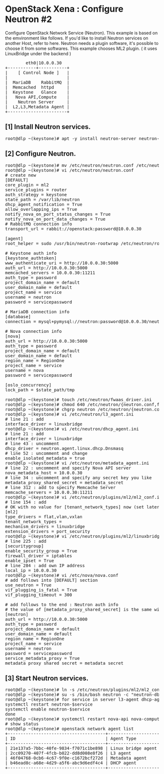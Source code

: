 # OpenStack Xena : Configure Neutron #2

Configure OpenStack Network Service (Neutron).
This example is based on the emvironment like follows.
If you'd like to install Neutron services on another Host, refer to here.
Neutron needs a plugin software, it's possible to choose it from some softwares.
This example chooses ML2 plugin. ( it uses LinuxBridge under the backend )
<pre>
        eth0|10.0.0.30 
+-----------+-----------+
|    [ Control Node ]   |
|                       |
|  MariaDB    RabbitMQ  |
|  Memcached  httpd     |
|  Keystone   Glance    |
|   Nova API,Compute    |
|    Neutron Server     |
|  L2,L3,Metadata Agent |
+-----------------------+</pre>

## [1]	Install Neutron services.
<pre>root@dlp ~(keystone)# apt -y install neutron-server neutron-plugin-ml2 neutron-linuxbridge-agent neutron-l3-agent neutron-dhcp-agent neutron-metadata-agent python3-neutronclient</pre>

## [2]	Configure Neutron.
<pre>
root@dlp ~(keystone)# mv /etc/neutron/neutron.conf /etc/neutron/neutron.conf.org
root@dlp ~(keystone)# vi /etc/neutron/neutron.conf
# create new
[DEFAULT]
core_plugin = ml2
service_plugins = router
auth_strategy = keystone
state_path = /var/lib/neutron
dhcp_agent_notification = True
allow_overlapping_ips = True
notify_nova_on_port_status_changes = True
notify_nova_on_port_data_changes = True
# RabbitMQ connection info
transport_url = rabbit://openstack:password@10.0.0.30

[agent]
root_helper = sudo /usr/bin/neutron-rootwrap /etc/neutron/rootwrap.conf

# Keystone auth info
[keystone_authtoken]
www_authenticate_uri = http://10.0.0.30:5000
auth_url = http://10.0.0.30:5000
memcached_servers = 10.0.0.30:11211
auth_type = password
project_domain_name = default
user_domain_name = default
project_name = service
username = neutron
password = servicepassword

# MariaDB connection info
[database]
connection = mysql+pymysql://neutron:password@10.0.0.30/neutron_ml2

# Nova connection info
[nova]
auth_url = http://10.0.0.30:5000
auth_type = password
project_domain_name = default
user_domain_name = default
region_name = RegionOne
project_name = service
username = nova
password = servicepassword

[oslo_concurrency]
lock_path = $state_path/tmp

root@dlp ~(keystone)# touch /etc/neutron/fwaas_driver.ini
root@dlp ~(keystone)# chmod 640 /etc/neutron/{neutron.conf,fwaas_driver.ini}
root@dlp ~(keystone)# chgrp neutron /etc/neutron/{neutron.conf,fwaas_driver.ini}
root@dlp ~(keystone)# vi /etc/neutron/l3_agent.ini
# line 21 : add
interface_driver = linuxbridge
root@dlp ~(keystone)# vi /etc/neutron/dhcp_agent.ini
# line 21 : add
interface_driver = linuxbridge
# line 43 : uncomment
dhcp_driver = neutron.agent.linux.dhcp.Dnsmasq
# line 52 : uncomment and change
enable_isolated_metadata = true
root@dlp ~(keystone)# vi /etc/neutron/metadata_agent.ini
# line 22 : uncomment and specify Nova API server
nova_metadata_host = 10.0.0.30
# line 34 : uncomment and specify any secret key you like
metadata_proxy_shared_secret = metadata_secret
# line 312 : add to specify Memcache Server
memcache_servers = 10.0.0.30:11211
root@dlp ~(keystone)# vi /etc/neutron/plugins/ml2/ml2_conf.ini
# line 154 : add
# OK with no value for [tenant_network_types] now (set later if need)
[ml2]
type_drivers = flat,vlan,vxlan
tenant_network_types =
mechanism_drivers = linuxbridge
extension_drivers = port_security
root@dlp ~(keystone)# vi /etc/neutron/plugins/ml2/linuxbridge_agent.ini
# line 225 : add
[securitygroup]
enable_security_group = True
firewall_driver = iptables
enable_ipset = True
# line 284 : add own IP address
local_ip = 10.0.0.30
root@dlp ~(keystone)# vi /etc/nova/nova.conf
# add follows into [DEFAULT] section
use_neutron = True
vif_plugging_is_fatal = True
vif_plugging_timeout = 300

# add follows to the end : Neutron auth info
# the value of [metadata_proxy_shared_secret] is the same with the one in [metadata_agent.ini]
[neutron]
auth_url = http://10.0.0.30:5000
auth_type = password
project_domain_name = default
user_domain_name = default
region_name = RegionOne
project_name = service
username = neutron
password = servicepassword
service_metadata_proxy = True
metadata_proxy_shared_secret = metadata_secret</pre>

## [3]	Start Neutron services.
<pre>
root@dlp ~(keystone)# ln -s /etc/neutron/plugins/ml2/ml2_conf.ini /etc/neutron/plugin.ini
root@dlp ~(keystone)# su -s /bin/bash neutron -c "neutron-db-manage --config-file /etc/neutron/neutron.conf --config-file /etc/neutron/plugin.ini upgrade head"
root@dlp ~(keystone)# for service in server l3-agent dhcp-agent metadata-agent linuxbridge-agent; do
systemctl restart neutron-$service
systemctl enable neutron-$service
done
root@dlp ~(keystone)# systemctl restart nova-api nova-compute
# show status
root@dlp ~(keystone)# openstack network agent list
+--------------------------------------+--------------------+---------------+-------------------+-------+-------+---------------------------+
| ID                                   | Agent Type         | Host          | Availability Zone | Alive | State | Binary                    |
+--------------------------------------+--------------------+---------------+-------------------+-------+-------+---------------------------+
| 21e137a5-7bbc-40fe-9834-f7071c1be898 | Linux bridge agent | dlp.srv.world | None              | :-)   | UP    | neutron-linuxbridge-agent |
| 2cc09270-407f-4fcb-b022-dd8d008e8f26 | L3 agent           | dlp.srv.world | nova              | :-)   | UP    | neutron-l3-agent          |
| 46f04768-0cb6-4c67-9f0e-c1672bcf272d | Metadata agent     | dlp.srv.world | None              | :-)   | UP    | neutron-metadata-agent    |
| b46ead8c-a68e-4d29-a5f6-abc9d6edf4c4 | DHCP agent         | dlp.srv.world | nova              | :-)   | UP    | neutron-dhcp-agent        |
+--------------------------------------+--------------------+---------------+-------------------+-------+-------+---------------------------+</pre>
